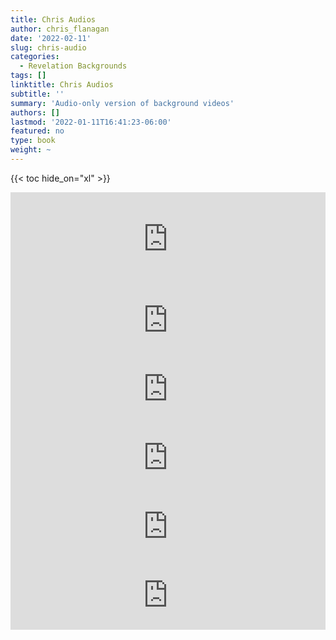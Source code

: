 ```yaml
---
title: Chris Audios
author: chris_flanagan
date: '2022-02-11'
slug: chris-audio
categories:
  - Revelation Backgrounds
tags: []
linktitle: Chris Audios
subtitle: ''
summary: 'Audio-only version of background videos'
authors: []
lastmod: '2022-01-11T16:41:23-06:00'
featured: no
type: book
weight: ~
---
```

{{< toc hide_on="xl" >}}

<script type="text/javascript">
  window.ESV_CROSSREF_OPTIONS = {
    body_background_color: 'D7E5F0',
    header_font_size: 10,
    body_font_size: 14,
    footer_font_size: 8,
    header_font_family: 'Arial',
    body_font_family: 'Times'
  };
</script>
<script src="https://static.esvmedia.org/crossref/crossref.min.js" type="text/javascript"></script> 

<iframe title="Ephesus" allowtransparency="true" height="150" width="100%" style="border: none; min-width: min(100%, 430px);" scrolling="no" data-name="pb-iframe-player" src="https://www.podbean.com/player-v2/?i=aabd4-11b5983-pb&from=pb6admin&share=0&download=1&rtl=0&fonts=Arial&skin=f6f6f6&font-color=auto&btn-skin=3"></iframe>

<iframe title="Introduction to Seven Letters ✧ Revelation Backgrounds 5" allowtransparency="true" height="110" width="100%" style="border: none; min-width: min(100%, 430px);" scrolling="no" data-name="pb-iframe-player" src="https://www.podbean.com/player-v2/?i=qsyxw-11b4439-pb&from=pb6admin&share=0&download=1&rtl=0&fonts=Arial&skin=003B6f&font-color=auto&btn-skin=3"></iframe>

<iframe title="One Like Son of Man ✧ Revelation Backgrounds 4" allowtransparency="true" height="110" width="100%" style="border: none; min-width: min(100%, 430px);" scrolling="no" data-name="pb-iframe-player" src="https://www.podbean.com/player-v2/?i=zghgc-11a4d43-pb&from=pb6admin&share=0&download=1&rtl=0&fonts=Arial&skin=f6f6f6&font-color=auto&btn-skin=3"></iframe>

<iframe title="Greetings - Revelation Backgrounds 3" allowtransparency="true" height="110" width="100%" style="border: none; min-width: min(100%, 430px);" scrolling="no" data-name="pb-iframe-player" src="https://www.podbean.com/player-v2/?i=9vaxr-11a4d30-pb&from=pb6admin&share=0&download=1&rtl=0&fonts=Arial&skin=003B6f&font-color=auto&btn-skin=3"></iframe>

<iframe title="Historical Prelude - Revelation Backgrounds #2" allowtransparency="true" height="110" width="100%" style="border: none; min-width: min(100%, 430px);" scrolling="no" data-name="pb-iframe-player" src="https://www.podbean.com/player-v2/?i=sipzm-11a4d04-pb&from=pb6admin&share=0&download=1&rtl=0&fonts=Arial&skin=f6f6f6&font-color=auto&btn-skin=3"></iframe>

<iframe title="Introduction - Revelation Backgrounds 1" allowtransparency="true" height="110" width="100%" style="border: none; min-width: min(100%, 430px);" scrolling="no" data-name="pb-iframe-player" src="https://www.podbean.com/player-v2/?i=txkgm-11a4bf1-pb&from=pb6admin&share=0&download=1&rtl=0&fonts=Arial&skin=003B6f&font-color=auto&btn-skin=3"></iframe>
